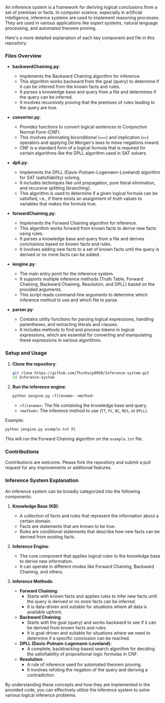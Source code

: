 An inference system is a framework for deriving logical conclusions from a set of premises or facts. In computer science, especially in artificial intelligence, inference systems are used to implement reasoning processes. They are used in various applications like expert systems, natural language processing, and automated theorem proving.

Here's a more detailed explanation of each key component and file in this repository:

### Files Overview

- **backwardChaining.py**:
  - Implements the Backward Chaining algorithm for inference.
  - This algorithm works backward from the goal (query) to determine if it can be inferred from the known facts and rules.
  - It parses a knowledge base and query from a file and determines if the query can be inferred.
  - It involves recursively proving that the premises of rules leading to the query are true.

- **converter.py**:
  - Provides functions to convert logical sentences to Conjunctive Normal Form (CNF).
  - This involves eliminating biconditional (`<=>`) and implication (`=>`) operators and applying De Morgan's laws to move negations inward.
  - CNF is a standard form of a logical formula that is required for certain algorithms like the DPLL algorithm used in SAT solvers.

- **dpll.py**:
  - Implements the DPLL (Davis-Putnam-Logemann-Loveland) algorithm for SAT (satisfiability) solving.
  - It includes techniques like unit propagation, pure literal elimination, and recursive splitting (branching).
  - This algorithm is used to determine if a given logical formula can be satisfied, i.e., if there exists an assignment of truth values to variables that makes the formula true.

- **forwardChaining.py**:
  - Implements the Forward Chaining algorithm for inference.
  - This algorithm works forward from known facts to derive new facts using rules.
  - It parses a knowledge base and query from a file and derives conclusions based on known facts and rules.
  - It involves adding new facts to a set of known facts until the query is derived or no more facts can be added.

- **iengine.py**:
  - The main entry point for the inference system.
  - It supports multiple inference methods (Truth Table, Forward Chaining, Backward Chaining, Resolution, and DPLL) based on the provided arguments.
  - This script reads command-line arguments to determine which inference method to use and which file to parse.

- **parser.py**:
  - Contains utility functions for parsing logical expressions, handling parentheses, and extracting literals and clauses.
  - It includes methods to find and process tokens in logical expressions, which are essential for converting and manipulating these expressions in various algorithms.

### Setup and Usage

1. **Clone the repository**:
   ```bash
   git clone https://github.com/Thinhvip9999/Inference-system.git
   cd Inference-system
   ```

2. **Run the inference engine**:
   ```bash
   python iengine.py <filename> <method>
   ```
   - `<filename>`: The file containing the knowledge base and query.
   - `<method>`: The inference method to use (`TT`, `FC`, `BC`, `RES`, or `DPLL`).

Example:
   ```bash
   python iengine.py example.txt FC
   ```
   This will run the Forward Chaining algorithm on the `example.txt` file.

### Contributions

Contributions are welcome. Please fork the repository and submit a pull request for any improvements or additional features.

### Inference System Explanation

An inference system can be broadly categorized into the following components:

1. **Knowledge Base (KB)**:
   - A collection of facts and rules that represent the information about a certain domain.
   - Facts are statements that are known to be true.
   - Rules are conditional statements that describe how new facts can be derived from existing facts.

2. **Inference Engine**:
   - The core component that applies logical rules to the knowledge base to derive new information.
   - It can operate in different modes like Forward Chaining, Backward Chaining, and others.

3. **Inference Methods**:
   - **Forward Chaining**:
     - Starts with known facts and applies rules to infer new facts until the query is derived or no more facts can be inferred.
     - It is data-driven and suitable for situations where all data is available upfront.
   - **Backward Chaining**:
     - Starts with the goal (query) and works backward to see if it can be derived from known facts and rules.
     - It is goal-driven and suitable for situations where we need to determine if a specific conclusion can be reached.
   - **DPLL (Davis-Putnam-Logemann-Loveland)**:
     - A complete, backtracking-based search algorithm for deciding the satisfiability of propositional logic formulas in CNF.
   - **Resolution**:
     - A rule of inference used for automated theorem proving.
     - It involves refuting the negation of the query and deriving a contradiction.

By understanding these concepts and how they are implemented in the provided code, you can effectively utilize the inference system to solve various logical inference problems.
